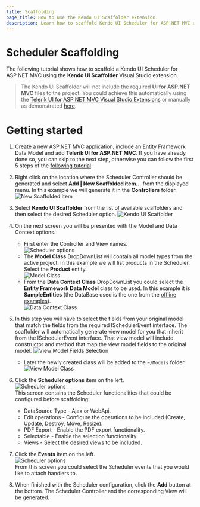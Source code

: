 ```yaml
---
title: Scaffolding
page_title: How to use the Kendo UI Scaffolder extension.
description: Learn how to scaffold Kendo UI Scheduler for ASP.NET MVC using the Kendo UI Scaffolder extension for Visual Studio.
---
```


# Scheduler Scaffolding

The following tutorial shows how to scaffold a Kendo UI Scheduler for ASP.NET MVC using the **Kendo UI Scaffolder** Visual Studio extension.

> The Kendo UI Scaffolder will not include the required **UI for ASP.NET MVC** files to the project. You could achieve this automatically using the [Telerik UI for ASP.NET MVC Visual Studio Extensions](/aspnet-mvc/vs-integration/introduction) or manually as demonstrated [here](/aspnet-mvc/asp-net-mvc-5).

# Getting started

1.  Create a new ASP.NET MVC application, include an Entity Framework Data Model and add **Telerik UI for ASP.NET MVC**. If you have already done so, you can skip to the next step, otherwise you can follow the first 5 steps of the [following tutorial](/aspnet-mvc/helpers/scheduler/ajax-editing#getting-started).

2.  Right click on the location where the Scheduler Controller should be generated and select **Add | New Scaffolded item...** from the displayed menu. In this example we will generate it in the **Controllers** folder.
![New Scaffolded Item](/aspnet-mvc/helpers/scheduler/images/scaffolding/scheduler_new_scaffolded_item.png)

3.  Select **Kendo UI Scaffolder** from the list of available scaffolders and then select the desired Scheduler option.
![Kendo UI Scaffolder](/aspnet-mvc/images/scaffolding/kendo_ui_scaffolder.png)

4.  On the next screen you will be presented with the Model and Data Context options.
    - First enter the Controller and View names.  
![Scheduler options](/aspnet-mvc/helpers/scheduler/images/scaffolding/ui_for_aspnetmvc_scheduler_1.png)
    - The **Model Class** DropDownList will contain all model types from the active project. In this example we will list products in the Scheduler. Select the **Product** entity.  
![Model Class](/aspnet-mvc/helpers/scheduler/images/scaffolding/ui_for_aspnetmvc_scheduler_3.png)
    - From the **Data Context Class** DropDownList you could select the **Entity Framework Data Model** class to be used. In this example it is **SampleEntities** (the DataBase used is the one from the [offline examples](/aspnet-mvc/introduction#running-the-sample-application)).  
![Data Context Class](/aspnet-mvc/helpers/scheduler/images/scaffolding/ui_for_aspnetmvc_scheduler_2.png)

5. In this step you will have to select the fields from your original model that match the fields from the required ISchedulerEvent interface. The scaffolder will automatically generate view model for you that inherit from the ISchedulerEvent interface. That view model will include constructor and method that map the view model fields to the original model.
 ![View Model Fields Selection](/aspnet-mvc/helpers/scheduler/images/scaffolding/ui_for_aspnetmvc_scheduler_4.png)

    - Later the newly created class will be added to the `~/Models` folder.
    ![View Model Class](/aspnet-mvc/helpers/scheduler/images/scaffolding/ui_for_aspnetmvc_scheduler_7.png)

6. Click the **Scheduler options** item on the left.  
![Scheduler options](/aspnet-mvc/helpers/scheduler/images/scaffolding/ui_for_aspnetmvc_scheduler_5.png)  
This screen contains the Scheduler functionalities that could be configured before scaffolding:
    - DataSource Type - Ajax or WebApi.
    - Edit operations - Configure the operations to be included (Create, Update, Destroy, Move, Resize).  
    - PDF Export - Enable the PDF export functionality.
    - Selectable - Enable the selection functionality.  
    - Views - Select the desired views to be included. 

7. Click the **Events** item on the left.  
![Scheduler options](/aspnet-mvc/helpers/scheduler/images/scaffolding/ui_for_aspnetmvc_scheduler_6.png)  
From this screen you could select the Scheduler events that you would like to attach handlers to.

8. When finished with the Scheduler configuration, click the **Add** button at the bottom. The Scheduler Controller and the corresponding View will be generated.